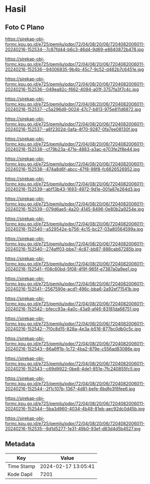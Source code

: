 # Hasil

## Foto C Plano

https://sirekap-obj-formc.kpu.go.id/e725/pemilu/pdpr/72/04/08/20/06/7204082006011-20240216-152534--7c87fd44-b6c3-46d4-9d69-e8840872b478.jpg

https://sirekap-obj-formc.kpu.go.id/e725/pemilu/pdpr/72/04/08/20/06/7204082006011-20240216-152536--94006835-9b4b-45c7-9c52-d462b7c6451e.jpg

https://sirekap-obj-formc.kpu.go.id/e725/pemilu/pdpr/72/04/08/20/06/7204082006011-20240216-152536--049ea82c-f662-4094-a01f-3757fa3f7c4c.jpg

https://sirekap-obj-formc.kpu.go.id/e725/pemilu/pdpr/72/04/08/20/06/7204082006011-20240216-152537--c5a296d9-0024-47c7-b813-975e811d6872.jpg

https://sirekap-obj-formc.kpu.go.id/e725/pemilu/pdpr/72/04/08/20/06/7204082006011-20240216-152537--a6f2302d-0afa-4f70-9287-0fa7ee08130f.jpg

https://sirekap-obj-formc.kpu.go.id/e725/pemilu/pdpr/72/04/08/20/06/7204082006011-20240216-152538--cf79b23a-471e-4883-a3ac-e703fe2f8e44.jpg

https://sirekap-obj-formc.kpu.go.id/e725/pemilu/pdpr/72/04/08/20/06/7204082006011-20240216-152538--474a8d6f-abcc-47f8-98f8-fc6626526952.jpg

https://sirekap-obj-formc.kpu.go.id/e725/pemilu/pdpr/72/04/08/20/06/7204082006011-20240216-152539--abf13b43-1693-4972-9d1e-001a87e264d3.jpg

https://sirekap-obj-formc.kpu.go.id/e725/pemilu/pdpr/72/04/08/20/06/7204082006011-20240216-152539--079d6ae5-4a20-4145-8496-0e80b2a9254e.jpg

https://sirekap-obj-formc.kpu.go.id/e725/pemilu/pdpr/72/04/08/20/06/7204082006011-20240216-152540--a529542e-b756-4c15-bc27-03a80564599a.jpg

https://sirekap-obj-formc.kpu.go.id/e725/pemilu/pdpr/72/04/08/20/06/7204082006011-20240216-152540--274aff03-bbe7-4c87-bb87-888cab67285b.jpg

https://sirekap-obj-formc.kpu.go.id/e725/pemilu/pdpr/72/04/08/20/06/7204082006011-20240216-152541--f08c60bd-5f08-4f9f-965f-e7387a0a9ee1.jpg

https://sirekap-obj-formc.kpu.go.id/e725/pemilu/pdpr/72/04/08/20/06/7204082006011-20240216-152541--2567590e-acd1-496c-bba6-2a92ef71541b.jpg

https://sirekap-obj-formc.kpu.go.id/e725/pemilu/pdpr/72/04/08/20/06/7204082006011-20240216-152542--bfecc93a-4a0c-43a9-af46-83181da68751.jpg

https://sirekap-obj-formc.kpu.go.id/e725/pemilu/pdpr/72/04/08/20/06/7204082006011-20240216-152542--7f0c8d15-828a-4e3a-b516-877bc0db0c5c.jpg

https://sirekap-obj-formc.kpu.go.id/e725/pemilu/pdpr/72/04/08/20/06/7204082006011-20240216-152543--86a6ff1b-1c72-4ba2-879e-c556ad83086e.jpg

https://sirekap-obj-formc.kpu.go.id/e725/pemilu/pdpr/72/04/08/20/06/7204082006011-20240216-152543--c69d9922-0be8-4de1-851e-7fc240855fc5.jpg

https://sirekap-obj-formc.kpu.go.id/e725/pemilu/pdpr/72/04/08/20/06/7204082006011-20240216-152544--2f1c107b-1367-4d81-befe-6bdfe3f6fee6.jpg

https://sirekap-obj-formc.kpu.go.id/e725/pemilu/pdpr/72/04/08/20/06/7204082006011-20240216-152544--5ba3d960-4034-4b48-81eb-aec92dc0d45b.jpg

https://sirekap-obj-formc.kpu.go.id/e725/pemilu/pdpr/72/04/08/20/06/7204082006011-20240216-152535--9d1d5277-1e31-49b0-93ef-d83d4d5b4527.jpg


## Metadata

| Key        | Value               |
| ---------- | ------------------- |
| Time Stamp | 2024-02-17 13:05:41 |
| Kode Dapil | 7201                |



